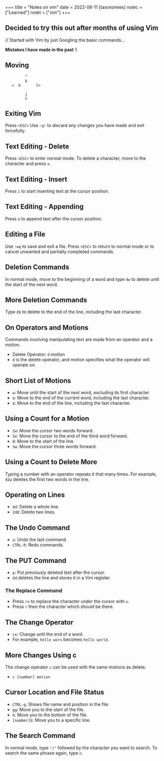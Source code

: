 +++
title = "Notes on vim"
date = 2022-06-11
[taxonomies]
notec = ["Learned"]
notet = ["vim"]
+++

## Decided to try this out after months of using Vim

// Started with Vim by just Googling the basic commands...

**Mistakes I have made in the past**
1.

## Moving
```
         ^
         k
   <  h       l>
         
         j
         v
```

## Exiting Vim
Press `<ESC>`
Use `:q!` to discard any changes you have made and exit forcefully.

## Text Editing - Delete
Press `<ESC>` to enter normal mode.
To delete a character, move to the character and press `x`.

## Text Editing - Insert
Press `i` to start inserting text at the cursor position.

## Text Editing - Appending
Press `a` to append text after the cursor position.

## Editing a File
Use `:wq` to save and exit a file.
Press `<ESC>` to return to normal mode or to cancel unwanted and partially completed commands.

## Deletion Commands
In normal mode, move to the beginning of a word and type `dw` to delete until the start of the next word.

## More Deletion Commands
Type `d$` to delete to the end of the line, including the last character.

## On Operators and Motions
Commands involving manipulating text are made from an operator and a motion.
- Delete Operator: `d` motion
- `d` is the delete operator, and motion specifies what the operator will operate on.

## Short List of Motions
- `w`: Move until the start of the next word, excluding its first character.
- `e`: Move to the end of the current word, including the last character.
- `$`: Move to the end of the line, including the last character.

## Using a Count for a Motion
- `2w`: Move the cursor two words forward.
- `3e`: Move the cursor to the end of the third word forward.
- `0`: Move to the start of the line.
- `3w`: Move the cursor three words forward.

## Using a Count to Delete More
Typing a number with an operator repeats it that many times. For example, `d2w` deletes the first two words in the line.

## Operating on Lines
- `dd`: Delete a whole line.
- `2dd`: Delete two lines.

## The Undo Command
- `u`: Undo the last command.
- `CTRL-R`: Redo commands.

## The PUT Command
- `p`: Put previously deleted text after the cursor.
- `dd` deletes the line and stores it in a Vim register.

### The Replace Command
- Press `rx` to replace the character under the cursor with `x`.
- Press `r` then the character which should be there.

## The Change Operator
- `ce`: Change until the end of a word.
- For example, `hello wors` becomes `hello world`.

## More Changes Using c
The change operator `c` can be used with the same motions as delete.
- `c [number] motion`

## Cursor Location and File Status
- `CTRL-g`: Shows file name and position in the file.
- `gg`: Move you to the start of the file.
- `G`: Move you to the bottom of the file.
- `[number]G`: Move you to a specific line.

## The Search Command
In normal mode, type `"/"` followed by the character you want to search.
To search the same phrase again, type `n`.